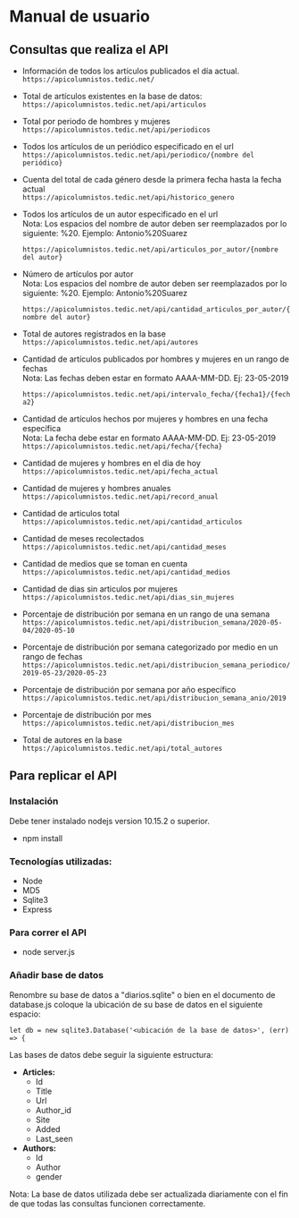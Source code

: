 # **Manual de usuario**
## **Consultas que realiza el API**

- Información de todos los artículos publicados el día actual.  
  ``` https://apicolumnistos.tedic.net/ ```

- Total de artículos existentes en la base de datos:  
  ``` https://apicolumnistos.tedic.net/api/articulos ```

- Total por periodo de hombres y mujeres  
  ``` https://apicolumnistos.tedic.net/api/periodicos ```

- Todos los artículos de un periódico especificado en el url  
  ``` https://apicolumnistos.tedic.net/api/periodico/{nombre del periódico} ```

- Cuenta del total de cada género desde la primera fecha hasta la fecha actual  
  ``` https://apicolumnistos.tedic.net/api/historico_genero ```

- Todos los artículos de un autor especificado en el url  
Nota: Los espacios del nombre de autor deben ser reemplazados por lo siguiente: %20.
Ejemplo: Antonio%20Suarez  

  ``` https://apicolumnistos.tedic.net/api/articulos_por_autor/{nombre del autor} ```

- Número de artículos por autor  
Nota: Los espacios del nombre de autor deben ser reemplazados por lo siguiente: %20.
Ejemplo: Antonio%20Suarez  

  ``` https://apicolumnistos.tedic.net/api/cantidad_articulos_por_autor/{nombre del autor} ```

- Total de autores registrados en la base  
  ``` https://apicolumnistos.tedic.net/api/autores ```

- Cantidad de artículos publicados por hombres y mujeres en un rango de fechas  
Nota: Las fechas deben estar en formato AAAA-MM-DD. Ej: 23-05-2019  

  ``` https://apicolumnistos.tedic.net/api/intervalo_fecha/{fecha1}/{fecha2}  ```

- Cantidad de artículos hechos por mujeres y hombres en una fecha específica  
Nota: La fecha debe estar en formato AAAA-MM-DD. Ej: 23-05-2019  
``` https://apicolumnistos.tedic.net/api/fecha/{fecha}  ```

- Cantidad de mujeres y hombres en el dia de hoy  
  ``` https://apicolumnistos.tedic.net/api/fecha_actual  ```

- Cantidad de mujeres y hombres anuales  
  ``` https://apicolumnistos.tedic.net/api/record_anual  ```
  
  
- Cantidad de articulos total  
  ``` https://apicolumnistos.tedic.net/api/cantidad_articulos  ```
  
  
- Cantidad de meses recolectados  
  ``` https://apicolumnistos.tedic.net/api/cantidad_meses  ```
  
- Cantidad de medios que se toman en cuenta  
  ``` https://apicolumnistos.tedic.net/api/cantidad_medios  ```
  
- Cantidad de dias sin articulos por mujeres  
  ``` https://apicolumnistos.tedic.net/api/dias_sin_mujeres  ```
  
- Porcentaje de distribución por semana en un rango de una semana
  ``` https://apicolumnistos.tedic.net/api/distribucion_semana/2020-05-04/2020-05-10    ```
  
- Porcentaje de distribución por semana categorizado por medio  en un rango de fechas
  ``` https://apicolumnistos.tedic.net/api/distribucion_semana_periodico/2019-05-23/2020-05-23    ```
  
- Porcentaje de distribución por semana por año  específico
  ``` https://apicolumnistos.tedic.net/api/distribucion_semana_anio/2019     ```
  
- Porcentaje de distribución por mes  
  ``` https://apicolumnistos.tedic.net/api/distribucion_mes      ```
      
- Total de autores en la base  
  ``` https://apicolumnistos.tedic.net/api/total_autores       ```

## **Para replicar el API**

### **Instalación**

Debe tener instalado nodejs version 10.15.2 o superior.

- npm install

### **Tecnologías utilizadas:**

- Node
- MD5
- Sqlite3
- Express

### **Para correr el API**

- node server.js

### **Añadir base de datos**

Renombre su base de datos a &quot;diarios.sqlite&quot; o bien en el documento de database.js coloque la ubicación de su base de datos en el siguiente espacio:  

``` let db = new sqlite3.Database('<ubicación de la base de datos>', (err) => { ```

Las bases de datos debe seguir la siguiente estructura:

- **Articles:**
  - Id
  - Title
  - Url
  - Author\_id
  - Site
  - Added
  - Last\_seen
- **Authors:**
  - Id
  - Author
  - gender

Nota: La base de datos utilizada debe ser actualizada diariamente con el fin de que todas las consultas funcionen correctamente.
